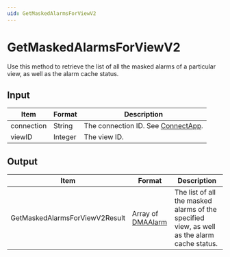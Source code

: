 ```yaml
---
uid: GetMaskedAlarmsForViewV2
---
```


# GetMaskedAlarmsForViewV2

Use this method to retrieve the list of all the masked alarms of a particular view, as well as the alarm cache status.

<!-- Available from DataMiner 10.0.7 onwards. -->

## Input

| Item       | Format  | Description                                           |
|------------|---------|-------------------------------------------------------|
| connection | String  | The connection ID. See [ConnectApp](xref:ConnectApp). |
| viewID     | Integer | The view ID.                                          |

## Output

| Item | Format | Description |
|--|--|--|
| GetMaskedAlarmsForViewV2Result | Array of [DMAAlarm](xref:DMAAlarm) | The list of all the masked alarms of the specified view, as well as the alarm cache status. |
